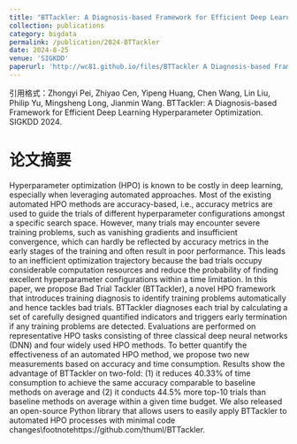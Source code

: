```yaml
---
title: "BTTackler: A Diagnosis-based Framework for Efficient Deep Learning Hyperparameter Optimization"
collection: publications
category: bigdata
permalink: /publication/2024-BTTackler
date: 2024-8-25
venue: 'SIGKDD'
paperurl: 'http://wc81.github.io/files/BTTackler A Diagnosis-based Framework for Efficient Deep Learning Hyperparameter Optimization.pdf'
---
```


引用格式：Zhongyi Pei, Zhiyao Cen, Yipeng Huang, Chen Wang, Lin Liu, Philip Yu, Mingsheng Long, Jianmin Wang. BTTackler: A Diagnosis-based Framework for Efficient Deep Learning Hyperparameter Optimization. SIGKDD 2024.

论文摘要
======
Hyperparameter optimization (HPO) is known to be costly in deep learning, especially when leveraging automated approaches. Most of the existing automated HPO methods are accuracy-based, i.e., accuracy metrics are used to guide the trials of different hyperparameter configurations amongst a specific search space. However, many trials may encounter severe training problems, such as vanishing gradients and insufficient convergence, which can hardly be reflected by accuracy metrics in the early stages of the training and often result in poor performance. This leads to an inefficient optimization trajectory because the bad trials occupy considerable computation resources and reduce the probability of finding excellent hyperparameter configurations within a time limitation. In this paper, we propose Bad Trial Tackler (BTTackler), a novel HPO framework that introduces training diagnosis to identify training problems automatically and hence tackles bad trials. BTTackler diagnoses each trial by calculating a set of carefully designed quantified indicators and triggers early termination if any training problems are detected. Evaluations are performed on representative HPO tasks consisting of three classical deep neural networks (DNN) and four widely used HPO methods. To better quantify the effectiveness of an automated HPO method, we propose two new measurements based on accuracy and time consumption. Results show the advantage of BTTackler on two-fold: (1) it reduces 40.33% of time consumption to achieve the same accuracy comparable to baseline methods on average and (2) it conducts 44.5% more top-10 trials than baseline methods on average within a given time budget. We also released an open-source Python library that allows users to easily apply BTTackler to automated HPO processes with minimal code changes\footnotehttps://github.com/thuml/BTTackler.
